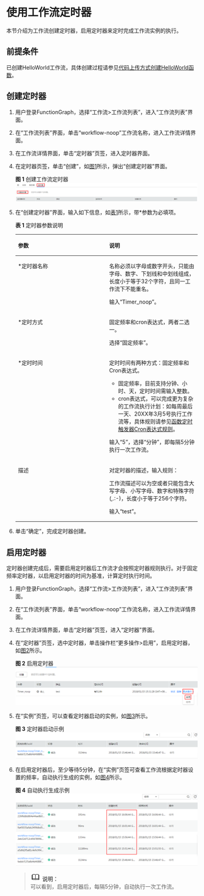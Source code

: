 # 使用工作流定时器<a name="functiongraph_01_0260"></a>

本节介绍为工作流创建定时器，启用定时器来定时完成工作流实例的执行。

## 前提条件<a name="section3235154018438"></a>

已创建HelloWorld工作流，具体创建过程请参见[代码上传方式创建HelloWorld函数](代码上传方式创建HelloWorld函数.md)。

## 创建定时器<a name="section1251361253"></a>

1.  用户登录FunctionGraph，选择“工作流\>工作流列表”，进入“工作流列表”界面。
2.  在“工作流列表”界面，单击“workflow-noop”工作流名称，进入工作流详情界面。
3.  在工作流详情界面，单击“定时器”页签，进入定时器界面。
4.  在定时器页签，单击“创建”，如[图1](#fig1770535341712)所示，弹出“创建定时器”界面。

    **图 1**  创建工作流定时器<a name="fig1770535341712"></a>  
    ![](figures/创建工作流定时器.png "创建工作流定时器")

5.  在“创建定时器”界面，输入如下信息，如[表1](#table377492810199)所示，带\*参数为必填项。

    **表 1**  定时器参数说明

    <a name="table377492810199"></a>
    <table><thead align="left"><tr id="row19774102818198"><th class="cellrowborder" valign="top" width="50%" id="mcps1.2.3.1.1"><p id="p683733611918"><a name="p683733611918"></a><a name="p683733611918"></a>参数</p>
    </th>
    <th class="cellrowborder" valign="top" width="50%" id="mcps1.2.3.1.2"><p id="p1844173611912"><a name="p1844173611912"></a><a name="p1844173611912"></a>说明</p>
    </th>
    </tr>
    </thead>
    <tbody><tr id="row117741328201917"><td class="cellrowborder" valign="top" width="50%" headers="mcps1.2.3.1.1 "><p id="p6844193616193"><a name="p6844193616193"></a><a name="p6844193616193"></a>*定时器名称</p>
    </td>
    <td class="cellrowborder" valign="top" width="50%" headers="mcps1.2.3.1.2 "><p id="p784473661913"><a name="p784473661913"></a><a name="p784473661913"></a>名称必须以字母或数字开头，只能由字母、数字、下划线和中划线组成，长度小于等于32个字符，且同一工作流下不能重名。</p>
    <p id="p531110152312"><a name="p531110152312"></a><a name="p531110152312"></a>输入“Timer_noop”。</p>
    </td>
    </tr>
    <tr id="row877417285193"><td class="cellrowborder" valign="top" width="50%" headers="mcps1.2.3.1.1 "><p id="p108449363195"><a name="p108449363195"></a><a name="p108449363195"></a>*定时方式</p>
    </td>
    <td class="cellrowborder" valign="top" width="50%" headers="mcps1.2.3.1.2 "><p id="p1884453619192"><a name="p1884453619192"></a><a name="p1884453619192"></a>固定频率和cron表达式，两者二选一。</p>
    <p id="p112463309237"><a name="p112463309237"></a><a name="p112463309237"></a>选择“固定频率”。</p>
    </td>
    </tr>
    <tr id="row117742285199"><td class="cellrowborder" valign="top" width="50%" headers="mcps1.2.3.1.1 "><p id="p1884413367199"><a name="p1884413367199"></a><a name="p1884413367199"></a>*定时时间</p>
    </td>
    <td class="cellrowborder" valign="top" width="50%" headers="mcps1.2.3.1.2 "><p id="p1744694813182"><a name="p1744694813182"></a><a name="p1744694813182"></a>定时时间有两种方式：固定频率和Cron表达式。</p>
    <a name="ul18461540181612"></a><a name="ul18461540181612"></a><ul id="ul18461540181612"><li>固定频率，目前支持分钟、小时、天，定时时间需输入整数。</li><li>cron表达式，可以完成更为复杂的工作流执行计划：如每周最后一天、20XX年3月5号执行工作流等，具体规则请参见<a href="函数定时触发器Cron表达式规则.md">函数定时触发器Cron表达式规则</a>。</li></ul>
    <p id="p192532072513"><a name="p192532072513"></a><a name="p192532072513"></a>输入“5”，选择“分钟”，即每隔5分钟执行一次工作流。</p>
    </td>
    </tr>
    <tr id="row1477414285193"><td class="cellrowborder" valign="top" width="50%" headers="mcps1.2.3.1.1 "><p id="p178446363198"><a name="p178446363198"></a><a name="p178446363198"></a>描述</p>
    </td>
    <td class="cellrowborder" valign="top" width="50%" headers="mcps1.2.3.1.2 "><p id="p58441036111915"><a name="p58441036111915"></a><a name="p58441036111915"></a>对定时器的描述，输入规则：</p>
    <p id="p15844143621919"><a name="p15844143621919"></a><a name="p15844143621919"></a>工作流描述可以为空或者只能包含大写字母、小写字母、数字和特殊字符(,.:-)，长度小于等于256个字符。</p>
    <p id="p687181616240"><a name="p687181616240"></a><a name="p687181616240"></a>输入“test”。</p>
    </td>
    </tr>
    </tbody>
    </table>

6.  单击“确定”，完成定时器创建。

## 启用定时器<a name="section1524974422511"></a>

定时器创建完成后，需要启用定时器后工作流才会按照定时器规则执行。对于固定频率定时器，以启用定时器的时间为基准，计算定时执行时间。

1.  用户登录FunctionGraph，选择“工作流\>工作流列表”，进入“工作流列表”界面。
2.  在“工作流列表”界面，单击“workflow-noop”工作流名称，进入工作流详情界面。
3.  在工作流详情界面，单击“定时器”页签，进入“定时器”界面。
4.  在“定时器”页签，选中定时器，单击操作栏“更多操作\>启用”，启用定时器，如[图2](#fig483106184116)所示。

    **图 2**  启用定时器<a name="fig483106184116"></a>  
    ![](figures/启用定时器.png "启用定时器")

5.  在“实例”页签，可以查看定时器启动的实例，如[图3](#fig57511244154512)所示。

    **图 3**  定时器启动示例<a name="fig57511244154512"></a>  
    ![](figures/定时器启动示例.png "定时器启动示例")

6.  在启用定时器后，至少等待5分钟，在“实例”页签可查看工作流根据定时器设置的频率，自动执行生成的实例，如[图4](#fig13711551185)所示。

    **图 4**  自动执行生成示例<a name="fig13711551185"></a>  
    ![](figures/自动执行生成示例.png "自动执行生成示例")

    >![](public_sys-resources/icon-note.gif) **说明：**   
    >可以看到，启用定时器后，每隔5分钟，自动执行一次工作流。  


